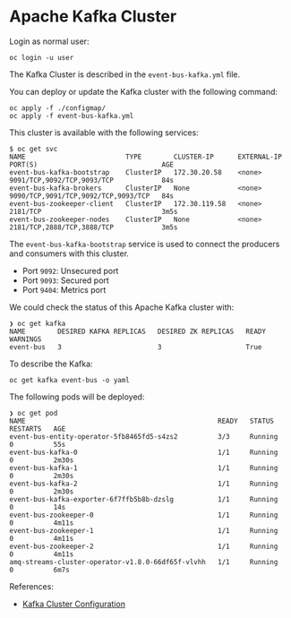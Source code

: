 # Apache Kafka Cluster

Login as normal user:

```shell
oc login -u user
```

The Kafka Cluster is described in the ```event-bus-kafka.yml``` file.

You can deploy or update the Kafka cluster with the following command:

```shell
oc apply -f ./configmap/
oc apply -f event-bus-kafka.yml
```

This cluster is available with the following services:

```shell
$ oc get svc
NAME                         TYPE        CLUSTER-IP      EXTERNAL-IP   PORT(S)                               AGE
event-bus-kafka-bootstrap    ClusterIP   172.30.20.58    <none>        9091/TCP,9092/TCP,9093/TCP            84s
event-bus-kafka-brokers      ClusterIP   None            <none>        9090/TCP,9091/TCP,9092/TCP,9093/TCP   84s
event-bus-zookeeper-client   ClusterIP   172.30.119.58   <none>        2181/TCP                              3m5s
event-bus-zookeeper-nodes    ClusterIP   None            <none>        2181/TCP,2888/TCP,3888/TCP            3m5s
```

The ```event-bus-kafka-bootstrap``` service is used to connect the producers and consumers with this cluster.

* Port ```9092```: Unsecured port
* Port ```9093```: Secured port
* Port ```9404```: Metrics port

We could check the status of this Apache Kafka cluster with:

```shell
❯ oc get kafka
NAME        DESIRED KAFKA REPLICAS   DESIRED ZK REPLICAS   READY   WARNINGS
event-bus   3                        3                     True    
```

To describe the Kafka:

```shell
oc get kafka event-bus -o yaml
```

The following pods will be deployed:

```shell
❯ oc get pod
NAME                                                READY   STATUS    RESTARTS   AGE
event-bus-entity-operator-5fb8465fd5-s4zs2          3/3     Running   0          55s
event-bus-kafka-0                                   1/1     Running   0          2m30s
event-bus-kafka-1                                   1/1     Running   0          2m30s
event-bus-kafka-2                                   1/1     Running   0          2m30s
event-bus-kafka-exporter-6f7ffb5b8b-dzslg           1/1     Running   0          14s
event-bus-zookeeper-0                               1/1     Running   0          4m11s
event-bus-zookeeper-1                               1/1     Running   0          4m11s
event-bus-zookeeper-2                               1/1     Running   0          4m11s
amq-streams-cluster-operator-v1.8.0-66df65f-vlvhh   1/1     Running   0          6m7s
```

References:

* [Kafka Cluster Configuration](ttps://access.redhat.com/documentation/en-us/red_hat_amq/2021.q3/html-single/using_amq_streams_on_openshift/index#assembly-config-kafka-str)
